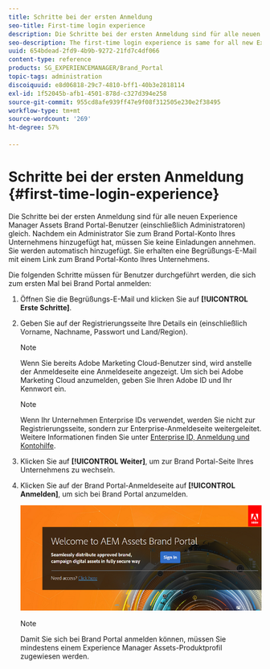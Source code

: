 ```yaml
---
title: Schritte bei der ersten Anmeldung
seo-title: First-time login experience
description: Die Schritte bei der ersten Anmeldung sind für alle neuen Experience Manager Assets Brand Portal-Benutzer (einschließlich Administratoren) gleich. Nachdem ein Administrator Sie zum Brand Portal-Konto Ihres Unternehmens hinzugefügt hat, müssen Sie keine Einladungen annehmen. Sie werden automatisch hinzugefügt. Sie erhalten eine Begrüßungs-E-Mail mit einem Link zum Brand Portal-Konto Ihres Unternehmens.
seo-description: The first-time login experience is same for all new Experience Manager Assets Brand Portal users, including Administrators. After an Administrator adds you to your organization's Brand Portal account, you need not accept invitations, you are automatically added. You receive a welcome email that contains a link to your organization’s Brand Portal account.
uuid: 654bdead-2fd9-4b9b-9272-21fd7c4df066
content-type: reference
products: SG_EXPERIENCEMANAGER/Brand_Portal
topic-tags: administration
discoiquuid: e8d06818-29c7-4810-bff1-40b3e2818114
exl-id: 1f52045b-afb1-4501-878d-c327d394e258
source-git-commit: 955cd8afe939ff47e9f08f312505e230e2f38495
workflow-type: tm+mt
source-wordcount: '269'
ht-degree: 57%

---
```


# Schritte bei der ersten Anmeldung {#first-time-login-experience}

Die Schritte bei der ersten Anmeldung sind für alle neuen Experience Manager Assets Brand Portal-Benutzer (einschließlich Administratoren) gleich. Nachdem ein Administrator Sie zum Brand Portal-Konto Ihres Unternehmens hinzugefügt hat, müssen Sie keine Einladungen annehmen. Sie werden automatisch hinzugefügt. Sie erhalten eine Begrüßungs-E-Mail mit einem Link zum Brand Portal-Konto Ihres Unternehmens.

Die folgenden Schritte müssen für Benutzer durchgeführt werden, die sich zum ersten Mal bei Brand Portal anmelden:

1. Öffnen Sie die Begrüßungs-E-Mail und klicken Sie auf **[!UICONTROL Erste Schritte]**.

1. Geben Sie auf der Registrierungsseite Ihre Details ein (einschließlich Vorname, Nachname, Passwort und Land/Region).
   >[!NOTE]
   >
   >Wenn Sie bereits Adobe Marketing Cloud-Benutzer sind, wird anstelle der Anmeldeseite eine Anmeldeseite angezeigt. Um sich bei Adobe Marketing Cloud anzumelden, geben Sie Ihren Adobe ID und Ihr Kennwort ein.

   >[!NOTE]
   >
   >Wenn Ihr Unternehmen Enterprise IDs verwendet, werden Sie nicht zur Registrierungsseite, sondern zur Enterprise-Anmeldeseite weitergeleitet. Weitere Informationen finden Sie unter [Enterprise ID, Anmeldung und Kontohilfe](https://helpx.adobe.com/de/enterprise/kb/enterprise-id-faq.html).

1. Klicken Sie auf **[!UICONTROL Weiter]**, um zur Brand Portal-Seite Ihres Unternehmens zu wechseln.
1. Klicken Sie auf der Brand Portal-Anmeldeseite auf **[!UICONTROL Anmelden]**, um sich bei Brand Portal anzumelden.

   ![Brand Portal-Anmeldeseite](assets/signin-onboarding.png)

   >[!NOTE]
   >
   >Damit Sie sich bei Brand Portal anmelden können, müssen Sie mindestens einem Experience Manager Assets-Produktprofil zugewiesen werden.
